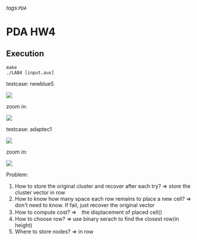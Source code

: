 ###### tags:`PDA`
# PDA HW4
## Execution
```shell
make
./LAB4 [input.aux]
```
testcase: newblue5

![](https://i.imgur.com/9RiXigG.png)

zoom in:

![](https://i.imgur.com/IkLbeIz.png)

testcase: adaptec1

![](https://i.imgur.com/8Bg9MZu.png)

zoom in:

![](https://i.imgur.com/dGkcGmB.png)



Problem:
1. How to store the original cluster and recover after each try? => store the cluster vector in row
2. How to know how many space each row remains to place a new cell? => don't need to know. If fail, just recover the original vector
3. How to compute cost? =>　the displacement of placed cell()
4. How to choose row? => use binary serach to find the closest row(in height)
5. Where to store nodes? => in row

